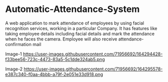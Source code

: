 # Automatic-Attendance-System
A web application to mark attendance of employees by using facial recognition services, working in a particular Company. It has features like taking employee details including facial details and mark the attendance when he faces the camera. Employee will also receive attendance-confirmation mail

Image-1
https://user-images.githubusercontent.com/71956692/164294428-f33bee56-723c-4473-83a5-5c1dde324ab5.png

Image-2
https://user-images.githubusercontent.com/71956692/164295578-e387c340-f0aa-4bbb-a79f-2e051e33d918.png
